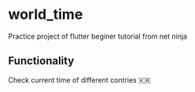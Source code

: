 # world_time

Practice project of flutter beginer tutorial from net ninja

## Functionality

Check current time of different contries 🇰🇷